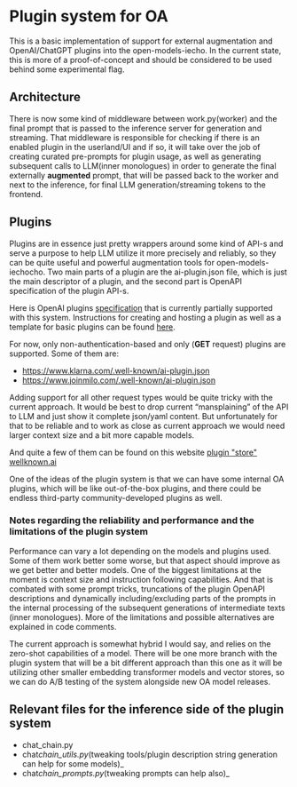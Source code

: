 # Plugin system for OA

This is a basic implementation of support for external augmentation and
OpenAI/ChatGPT plugins into the open-models-iecho. In the current state, this is
more of a proof-of-concept and should be considered to be used behind some
experimental flag.

## Architecture

There is now some kind of middleware between work.py(worker) and the final
prompt that is passed to the inference server for generation and streaming. That
middleware is responsible for checking if there is an enabled plugin in the
userland/UI and if so, it will take over the job of creating curated pre-prompts
for plugin usage, as well as generating subsequent calls to LLM(inner
monologues) in order to generate the final externally **augmented** prompt, that
will be passed back to the worker and next to the inference, for final LLM
generation/streaming tokens to the frontend.

## Plugins

Plugins are in essence just pretty wrappers around some kind of API-s and serve
a purpose to help LLM utilize it more precisely and reliably, so they can be
quite useful and powerful augmentation tools for open-models-iechocho. Two main parts
of a plugin are the ai-plugin.json file, which is just the main descriptor of a
plugin, and the second part is OpenAPI specification of the plugin API-s.

Here is OpenAI plugins
[specification](https://platform.openai.com/docs/plugins/getting-started) that
is currently partially supported with this system. Instructions for creating and
hosting a plugin as well as a template for basic plugins can be found
[here](https://github.com/someone13574/oasst-plugin-template).

For now, only non-authentication-based and only (**GET** request) plugins are
supported. Some of them are:

- <https://www.klarna.com/.well-known/ai-plugin.json>
- <https://www.joinmilo.com/.well-known/ai-plugin.json>

Adding support for all other request types would be quite tricky with the
current approach. It would be best to drop current “mansplaining” of the API to
LLM and just show it complete json/yaml content. But unfortunately for that to
be reliable and to work as close as current approach we would need larger
context size and a bit more capable models.

And quite a few of them can be found on this website
[plugin "store" wellknown.ai](https://www.wellknown.ai/)

One of the ideas of the plugin system is that we can have some internal OA
plugins, which will be like out-of-the-box plugins, and there could be endless
third-party community-developed plugins as well.

### Notes regarding the reliability and performance and the limitations of the plugin system

Performance can vary a lot depending on the models and plugins used. Some of
them work better some worse, but that aspect should improve as we get better and
better models. One of the biggest limitations at the moment is context size and
instruction following capabilities. And that is combated with some prompt
tricks, truncations of the plugin OpenAPI descriptions and dynamically
including/excluding parts of the prompts in the internal processing of the
subsequent generations of intermediate texts (inner monologues). More of the
limitations and possible alternatives are explained in code comments.

The current approach is somewhat hybrid I would say, and relies on the zero-shot
capabilities of a model. There will be one more branch with the plugin system
that will be a bit different approach than this one as it will be utilizing
other smaller embedding transformer models and vector stores, so we can do A/B
testing of the system alongside new OA model releases.

## Relevant files for the inference side of the plugin system

- chat_chain.py
- chat*chain_utils.py*(tweaking tools/plugin description string generation can
  help for some models)\_
- chat*chain_prompts.py*(tweaking prompts can help also)\_
